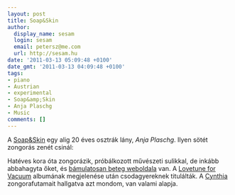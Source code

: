 ```yaml
---
layout: post
title: Soap&Skin
author:
  display_name: sesam
  login: sesam
  email: petersz@me.com
  url: http://sesam.hu
date: '2011-03-13 05:09:48 +0100'
date_gmt: '2011-03-13 04:09:48 +0100'
tags:
- piano
- Austrian
- experimental
- Soap&amp;Skin
- Anja Plaschg
- Music
comments: []
---
```


A [Soap&Skin](http://www.last.fm/music/Soap%2526Skin) egy alig 20 éves osztrák lány, _Anja Plaschg_. Ilyen sötét zongorás zenét csinál:

Hatéves kora óta zongorázik, próbálkozott művészeti sulikkal, de inkább abbahagyta őket, és [bámulatosan beteg weboldala](http://soapandskin.com) van. A [Lovetune for Vacuum](http://www.last.fm/music/Soap%2526Skin/Lovetune+For+Vacuum) albumának megjelenése után csodagyereknek titulálták. A [Cynthia](http://www.youtube.com/watch?v=OOCy2lsuXHY) zongorafutamait hallgatva azt mondom, van valami alapja.

